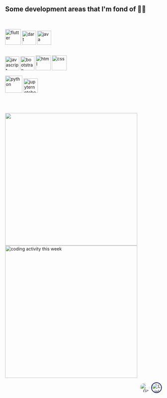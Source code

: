 ## Some development areas that I'm fond of 🤷‍♂️
  <br>
  <br>

  <div>
  <!-- <img src="https://upload.wikimedia.org/wikipedia/commons/9/92/Android_Studio_Trademark.svg" alt="android studio" height="40px"/>  -->
  <img src="https://raw.githubusercontent.com/rahul-jha98/github_readme_icons/main/language_and_tools/square/flutter/flutter.svg" alt="flutter" height="50px"/>
  <img src="https://upload.wikimedia.org/wikipedia/commons/f/fe/Dart_programming_language_logo.svg" alt="dart" height="45px"/>
  <img  src="https://raw.githubusercontent.com/rahul-jha98/github_readme_icons/main/language_and_tools/square/java/java.svg" alt="java" height="45px"/>
  </div>

  <br>

  <img src="https://raw.githubusercontent.com/rahul-jha98/github_readme_icons/main/language_and_tools/square/javascript/javascript.svg" alt="javascript" height="45px"/> <img src="https://raw.githubusercontent.com/rahul-jha98/github_readme_icons/main/language_and_tools/square/bootstrap/bootstrap.svg" alt="bootstrap" height="45px"/>  <img src="https://raw.githubusercontent.com/rahul-jha98/github_readme_icons/main/language_and_tools/square/html/html.svg" alt="html" height="48px"/> <img src="https://raw.githubusercontent.com/rahul-jha98/github_readme_icons/main/language_and_tools/square/css/css.svg" alt="css" height="48px"/>


  <img src="https://raw.githubusercontent.com/rahul-jha98/github_readme_icons/main/language_and_tools/square/python/python.svg" alt="python" height="55px"/> <img src="https://upload.wikimedia.org/wikipedia/commons/3/38/Jupyter_logo.svg" alt="jupyternotebook" height="46px"/>

<br>
<br>

<p>
  <img src="https://github-readme-stats.vercel.app/api?username=CengizhanParlak&count_private=true&show_icons=true?&theme=dark" width="425px"/>
  <img src="https://github-readme-stats.vercel.app/api/wakatime?username=@@khanj&theme=dark&layout=compact" alt="coding activity this week" width="425px">
</p>


<!-- <div class="col" style="margin-left: 1em; flex:1; display:flex; overflow: hidden;">
<img src="https://github-readme-stats.vercel.app/api/top-langs/?username=CengizhanParlak&layout=compact&theme=dark"/>
</div>  -->

<!-- 
<h2>Apps I've contributed</h2>
<div class="row">
<div class="column">
<div class="card">
<img alt="word factory logo"src="https://www.brighttech.dev/assets/images/word-factory-tp.png" height ="150px" style="padding-left: 4em">
  <div class="container">
    <h3><b>Word Factory</b></h3>
    <p>English word learning app. Aimed to provide a more convenient way to the activity of learning new words. Words are split accross 75+ categories. There are currently 3000+ words at total. (You can contact w/ me to suggest a new category you want to see :)</p>
    <a href='https://play.google.com/store/apps/details?id=com.brighttech.wordfactory&pcampaignid=pcampaignidMKT-Other-global-all-co-prtnr-py-PartBadge-Mar2515-1'><img alt='Google Play'den alın' src='https://play.google.com/intl/en_us/badges/static/images/badges/tr_badge_web_generic.png'/></a>
  </div>
</div>
</div>
</div>
-->


<div  align="end">
    <a href="https://github.com/CengizhanParlak" target="_blank"><img alt="GitHub" style="border: solid white 2.40px; border-radius: 25px; height: 30px" src="https://img.shields.io/badge/github-%2312100E.svg?style=for-the-badge&logo=Github&logoColor=white&v=2"/></a>
    <a href="https://www.linkedin.com/in/cengizhanparlak" target="_blank"><img alt="LinkedIn" style="border: solid #0e0e59 2.4px; border-radius: 25px; height: 30px;" src="https://img.shields.io/badge/cengizhanparlak-%230077B5.svg?style=for-the-badge&logo=linkedin&logoColor=white/"></a>
</div>

<!-- 

<style>
.row {
  /* display: flex; */
}

.column {
  flex: 50%;
  width: 40%;
  /* width: 200px; */
}

.card {
  box-shadow: 0 4px 8px 0 rgba(0,0,0,0.2);
  transition: 0.3s;
  border: 1px solid white;
  border-radius: 5px; /* 5px rounded corners */
}

/* Add rounded corners to the top left and the top right corner of the image */
img {
  border-radius: 5px 5px 0 0;
}

/* On mouse-over, add a deeper shadow */
.card:hover {
  box-shadow: 0 8px 16px 0 rgba(0,0,0,0.2);
}

/* Add some padding inside the card container */
.container {
  padding: 2px 16px;
}

</style>

-->
